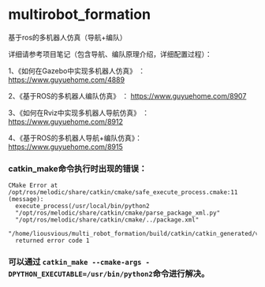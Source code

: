 # multirobot_formation
基于ros的多机器人仿真（导航+编队）


详细请参考项目笔记（包含导航、编队原理介绍，详细配置过程）：

1、《如何在Gazebo中实现多机器人仿真》 ： https://www.guyuehome.com/4889

2、《基于ROS的多机器人编队仿真》 ： https://www.guyuehome.com/8907

3、《如何在Rviz中实现多机器人导航仿真》 ： https://www.guyuehome.com/8912

4、《基于ROS的多机器人导航+编队仿真》： https://www.guyuehome.com/8915

### catkin_make命令执行时出现的错误：
```
CMake Error at /opt/ros/melodic/share/catkin/cmake/safe_execute_process.cmake:11 (message):
  execute_process(/usr/local/bin/python2
  "/opt/ros/melodic/share/catkin/cmake/parse_package_xml.py"
  "/opt/ros/melodic/share/catkin/cmake/../package.xml"
  "/home/liousvious/multi_robot_formation/build/catkin/catkin_generated/version/package.cmake")
  returned error code 1
```
### 可以通过 `catkin_make --cmake-args -DPYTHON_EXECUTABLE=/usr/bin/python2`命令进行解决。
